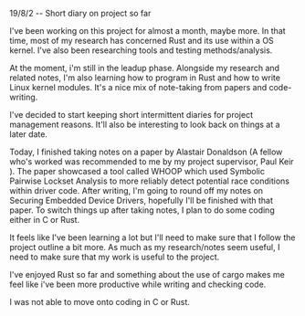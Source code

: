 19/8/2 -- Short diary on project so far

I've been working on this project for almost a month, maybe more. In that time, most of my research has concerned Rust and its use within a OS kernel. I've also been researching tools and testing methods/analysis. 

At the moment, i'm still in the leadup phase. Alongside my research and related notes, I'm also learning how to program in Rust and how to write Linux kernel modules. It's a nice mix of note-taking from papers and code-writing.

I've decided to start keeping short intermittent diaries for project management reasons. It'll also be interesting to look back on things at a later date. 

Today, I finished taking notes on a paper by Alastair Donaldson (A fellow who's worked was recommended to me by my project supervisor, Paul Keir ). The paper showcased a tool called WHOOP which used Symbolic Pairwise Lockset Analysis to more reliably detect potential race conditions within driver code. After writing, I'm going to round off my notes on Securing Embedded Device Drivers, hopefully I'll be finished with that paper. To switch things up after taking notes, I plan to do some coding either in C or Rust.

It feels like I've been learning a lot but I'll need to make sure that I follow the project outline a bit more. As much as my research/notes seem useful, I need to make sure that my work is useful to the project. 

I've enjoyed Rust so far and something about the use of cargo makes me feel like i've been more productive while writing and checking code.

I was not able to move onto coding in C or Rust. 